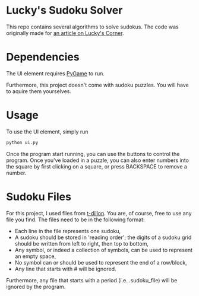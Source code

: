 # Lucky's Sudoku Solver

This repo contains several algorithms to solve sudokus. The code was originally made for [an article on Lucky's Corner](https://www.luckys-corner.com/2024/2/sudoku/).

# Dependencies

The UI element requires [PyGame](https://www.pygame.org/docs/) to run.

Furthermore, this project doesn't come with sudoku puzzles. You will have to aquire them yourselves.

# Usage

To use the UI element, simply run

```bash
python ui.py
```

Once the program start running, you can use the buttons to control the program. Once you've loaded in a puzzle, you can also enter numbers into the square by first clicking on a square, or press BACKSPACE to remove a number.

# Sudoku Files

For this project, I used files from [t-dillon](https://github.com/t-dillon/tdoku/blob/master/data.zip). You are, of course, free to use any file you find. The files need to be in the following format:

- Each line in the file represents one sudoku,
- A sudoku should be stored in 'reading order'; the digits of a sudoku grid should be written from left to right, then top to bottom,
- Any symbol, or indeed a collection of symbols, can be used to represent an empty space,
- No symbol can or should be used to represent the end of a row/block,
- Any line that starts with # will be ignored.

Furthermore, any file that starts with a period (i.e. .sudoku_file) will be ignored by the program.
